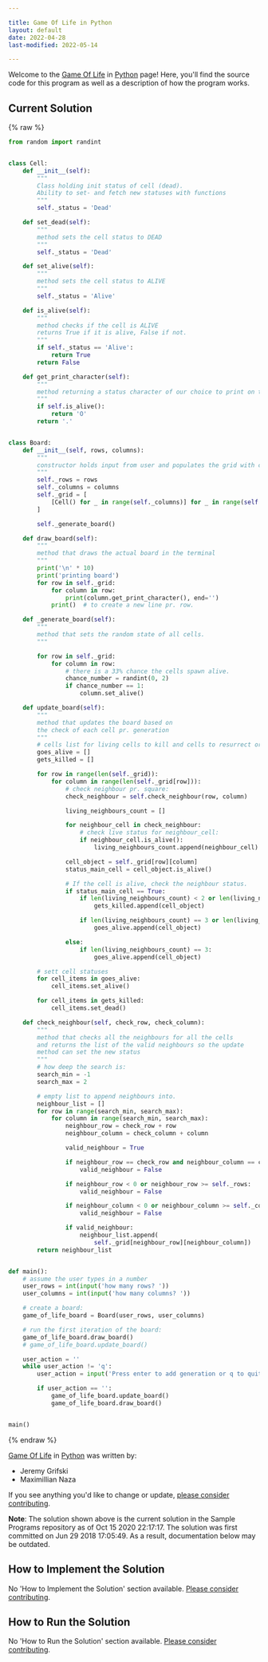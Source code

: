 ```yaml
---

title: Game Of Life in Python
layout: default
date: 2022-04-28
last-modified: 2022-05-14

---
```


Welcome to the [Game Of Life](https://sampleprograms.io/projects/game-of-life) in [Python](https://sampleprograms.io/languages/python) page! Here, you'll find the source code for this program as well as a description of how the program works.

## Current Solution

{% raw %}

```python
from random import randint


class Cell:
    def __init__(self):
        """
        Class holding init status of cell (dead).
        Ability to set- and fetch new statuses with functions
        """
        self._status = 'Dead'

    def set_dead(self):
        """
        method sets the cell status to DEAD
        """
        self._status = 'Dead'

    def set_alive(self):
        """
        method sets the cell status to ALIVE
        """
        self._status = 'Alive'

    def is_alive(self):
        """
        method checks if the cell is ALIVE
        returns True if it is alive, False if not.
        """
        if self._status == 'Alive':
            return True
        return False

    def get_print_character(self):
        """
        method returning a status character of our choice to print on the board
        """
        if self.is_alive():
            return 'O'
        return '.'


class Board:
    def __init__(self, rows, columns):
        """
        constructor holds input from user and populates the grid with cells.
        """
        self._rows = rows
        self._columns = columns
        self._grid = [
            [Cell() for _ in range(self._columns)] for _ in range(self._rows)
        ]

        self._generate_board()

    def draw_board(self):
        """
        method that draws the actual board in the terminal
        """
        print('\n' * 10)
        print('printing board')
        for row in self._grid:
            for column in row:
                print(column.get_print_character(), end='')
            print()  # to create a new line pr. row.

    def _generate_board(self):
        """
        method that sets the random state of all cells.
        """

        for row in self._grid:
            for column in row:
                # there is a 33% chance the cells spawn alive.
                chance_number = randint(0, 2)
                if chance_number == 1:
                    column.set_alive()

    def update_board(self):
        """
        method that updates the board based on
        the check of each cell pr. generation
        """
        # cells list for living cells to kill and cells to resurrect or keep alive
        goes_alive = []
        gets_killed = []

        for row in range(len(self._grid)):
            for column in range(len(self._grid[row])):
                # check neighbour pr. square:
                check_neighbour = self.check_neighbour(row, column)

                living_neighbours_count = []

                for neighbour_cell in check_neighbour:
                    # check live status for neighbour_cell:
                    if neighbour_cell.is_alive():
                        living_neighbours_count.append(neighbour_cell)

                cell_object = self._grid[row][column]
                status_main_cell = cell_object.is_alive()

                # If the cell is alive, check the neighbour status.
                if status_main_cell == True:
                    if len(living_neighbours_count) < 2 or len(living_neighbours_count) > 3:
                        gets_killed.append(cell_object)

                    if len(living_neighbours_count) == 3 or len(living_neighbours_count) == 2:
                        goes_alive.append(cell_object)

                else:
                    if len(living_neighbours_count) == 3:
                        goes_alive.append(cell_object)

        # sett cell statuses
        for cell_items in goes_alive:
            cell_items.set_alive()

        for cell_items in gets_killed:
            cell_items.set_dead()

    def check_neighbour(self, check_row, check_column):
        """
        method that checks all the neighbours for all the cells
        and returns the list of the valid neighbours so the update
        method can set the new status
        """
        # how deep the search is:
        search_min = -1
        search_max = 2

        # empty list to append neighbours into.
        neighbour_list = []
        for row in range(search_min, search_max):
            for column in range(search_min, search_max):
                neighbour_row = check_row + row
                neighbour_column = check_column + column

                valid_neighbour = True

                if neighbour_row == check_row and neighbour_column == check_column:
                    valid_neighbour = False

                if neighbour_row < 0 or neighbour_row >= self._rows:
                    valid_neighbour = False

                if neighbour_column < 0 or neighbour_column >= self._columns:
                    valid_neighbour = False

                if valid_neighbour:
                    neighbour_list.append(
                        self._grid[neighbour_row][neighbour_column])
        return neighbour_list


def main():
    # assume the user types in a number
    user_rows = int(input('how many rows? '))
    user_columns = int(input('how many columns? '))

    # create a board:
    game_of_life_board = Board(user_rows, user_columns)

    # run the first iteration of the board:
    game_of_life_board.draw_board()
    # game_of_life_board.update_board()

    user_action = ''
    while user_action != 'q':
        user_action = input('Press enter to add generation or q to quit:')

        if user_action == '':
            game_of_life_board.update_board()
            game_of_life_board.draw_board()


main()
```

{% endraw %}

[Game Of Life](https://sampleprograms.io/projects/game-of-life) in [Python](https://sampleprograms.io/languages/python) was written by:

- Jeremy Grifski
- Maximillian Naza

If you see anything you'd like to change or update, [please consider contributing](https://github.com/TheRenegadeCoder/sample-programs).

**Note**: The solution shown above is the current solution in the Sample Programs repository as of Oct 15 2020 22:17:17. The solution was first committed on Jun 29 2018 17:05:49. As a result, documentation below may be outdated.

## How to Implement the Solution

No 'How to Implement the Solution' section available. [Please consider contributing](https://github.com/TheRenegadeCoder/sample-programs-website).

## How to Run the Solution

No 'How to Run the Solution' section available. [Please consider contributing](https://github.com/TheRenegadeCoder/sample-programs-website).